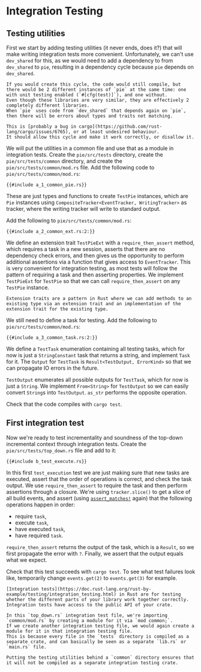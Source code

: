 # Integration Testing

## Testing utilities

First we start by adding testing utilities (it never ends, does it?) that will make writing integration tests more convenient.
Unfortunately, we can't use `dev_shared` for this, as we would need to add a dependency to from `dev_shared` to `pie`, resulting in a dependency cycle because `pie` depends on `dev_shared`.

```admonish info title="Development dependency cycle" collapsible=true
If you would create this cycle, the code would still compile, but there would be 2 different instances of `pie` at the same time: one with unit testing enabled (`#[cfg(test)]`), and one without.
Even though these libraries are very similar, they are effectively 2 completely different libraries.
When `pie` uses code from `dev_shared` that depends again on `pie`, then there will be errors about types and traits not matching.

This is [probably a bug in cargo](https://github.com/rust-lang/cargo/issues/6765), or at least undesired behaviour. 
It should allow this cycle and make it work correctly, or disallow it.
```

We will put the utilities in a common file and use that as a module in integration tests.
Create the `pie/src/tests` directory, create the `pie/src/tests/common` directory, and create the `pie/src/tests/common/mod.rs` file.
Add the following code to `pie/src/tests/common/mod.rs`:

```rust,
{{#include a_1_common_pie.rs}}
```

These are just types and functions to create `TestPie` instances, which are `Pie` instances using `CompositeTracker<EventTracker, WritingTracker>` as tracker, where the writing tracker will write to standard output.

Add the following to `pie/src/tests/common/mod.rs`:

```rust,
{{#include a_2_common_ext.rs:2:}}
```

We define an extension trait `TestPieExt` with a `require_then_assert` method, which requires a task in a new session, asserts that there are no dependency check errors, and then gives us the opportunity to perform additional assertions via a function that gives access to `EventTracker`.
This is very convenient for integration testing, as most tests will follow the pattern of requiring a task and then asserting properties.
We implement `TestPieExt` for `TestPie` so that we can call `require_then_assert` on any `TestPie` instance.

```admonish info title="Extension trait" collapsible=true
Extension traits are a pattern in Rust where we can add methods to an existing type via an extension trait and an implementation of the extension trait for the existing type.
```

We still need to define a task for testing.
Add the following to `pie/src/tests/common/mod.rs`:

```rust,
{{#include a_3_common_task.rs:2:}}
```

We define a `TestTask` enumeration containing all testing tasks, which for now is just a `StringConstant` task that returns a string, and implement `Task` for it.
The `Output` for `TestTask` is `Result<TestOutput, ErrorKind>` so that we can propagate IO errors in the future.

`TestOutput` enumerates all possible outputs for `TestTask`, which for now is just a `String`.
We implement `From<String>` for `TestOutput` so we can easily convert `String`s into `TestOutput`. 
`as_str` performs the opposite operation.

Check that the code compiles with `cargo test`.

## First integration test

Now we're ready to test incrementality and soundness of the top-down incremental context through integration tests.
Create the `pie/src/tests/top_down.rs` file and add to it:

```rust,
{{#include b_test_execute.rs}}
```

In this first `test_execution` test we are just making sure that new tasks are executed, assert that the order of operations is correct, and check the task output.
We use `require_then_assert` to require the task and then perform assertions through a closure.
We're using `tracker.slice()` to get a slice of all build events, and assert (using [`assert_matches!`](https://docs.rs/assert_matches/latest/assert_matches/macro.assert_matches.html) again) that the following operations happen in order:

- require `task`,
- execute `task`,
- have executed `task`,
- have required `task`.

`require_then_assert` returns the output of the task, which is a `Result`, so we first propagate the error with `?`.
Finally, we assert that the output equals what we expect.

Check that this test succeeds with `cargo test`.
To see what test failures look like, temporarily change `events.get(2)` to `events.get(3)` for example.

```admonish info title="Integration testing in Rust" collapsible=true
[Integration tests](https://doc.rust-lang.org/rust-by-example/testing/integration_testing.html) in Rust are for testing whether the different parts of your library work together correctly.
Integration tests have access to the public API of your crate.

In this `top_down.rs` integration test file, we're importing `common/mod.rs` by creating a module for it via `mod common;`.
If we create another integration testing file, we would again create a module for it in that integration testing file.
This is because every file in the `tests` directory is compiled as a separate crate, and can basically be seen as a separate `lib.rs` or `main.rs` file.

Putting the testing utilities behind a `common` directory ensures that it will not be compiled as a separate integration testing crate. 
```

